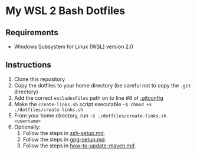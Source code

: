 # My WSL 2 Bash Dotfiles

## Requirements

- Windows Subsystem for Linux (WSL) version 2.0

## Instructions

1. Clone this repository
2. Copy the dotfiles to your home directory (be careful not to copy the `.git` directory)
3. Add the correct `excludesFiles` path on to line #8 of [.gitconfig][.gitconfig]
4. Make the `create-links.sh` script executable `~$ chmod +x ./dotfiles/create-links.sh`
5. From your home directory, run `~$ ./dotfiles/create-links.sh <username>`
6. Optionally:
   1. Follow the steps in [ssh-setup.md].
   2. Follow the steps in [gpg-setup.md].
   3. Follow the steps in [how-to-update-maven.md].

[.gitconfig]: ./.gitconfig
[ssh-setup.md]: ./ssh-setup.md
[gpg-setup.md]: ./gpg-setup.md
[how-to-update-maven.md]: ./how-to-update-maven.md

